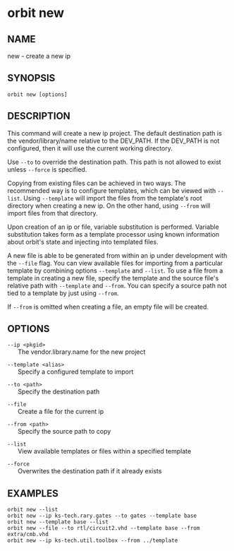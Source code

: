# __orbit new__

## __NAME__

new - create a new ip

## __SYNOPSIS__

```
orbit new [options]
```

## __DESCRIPTION__

This command will create a new ip project. The default destination path is
the vendor/library/name relative to the DEV_PATH. If the DEV_PATH is not
configured, then it will use the current working directory.
 
Use `--to` to override the destination path. This path is not allowed to
exist unless `--force` is specified.
 
Copying from existing files can be achieved in two ways. The recommended way
is to configure templates, which can be viewed with `--list`. Using 
`--template` will import the files from the template's root directory when
creating a new ip. On the other hand, using `--from` will import files from 
that directory.
 
Upon creation of an ip or file, variable substitution is performed. Variable
substitution takes form as a template processor using known information
about orbit's state and injecting into templated files.
 
A new file is able to be generated from within an ip under development with
the `--file` flag. You can view available files for importing from a
particular template by combining options `--template` and `--list`. To use
a file from a template in creating a new file, specify the template and
the source file's relative path with `--template` and `--from`. You can
specify a source path not tied to a template by just using `--from`.

If `--from` is omitted when creating a file, an empty file will be created.

## __OPTIONS__

`--ip <pkgid>`  
      The vendor.library.name for the new project
 
`--template <alias>`  
      Specify a configured template to import
 
`--to <path>`  
      Specify the destination path
 
`--file`  
      Create a file for the current ip
 
`--from <path>`  
      Specify the source path to copy
 
`--list`  
      View available templates or files within a specified template
 
`--force`  
      Overwrites the destination path if it already exists

## __EXAMPLES__

```
orbit new --list
orbit new --ip ks-tech.rary.gates --to gates --template base
orbit new --template base --list
orbit new --file --to rtl/circuit2.vhd --template base --from extra/cmb.vhd
orbit new --ip ks-tech.util.toolbox --from ../template
```
